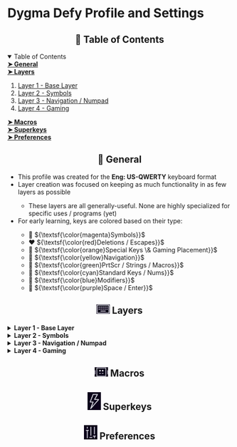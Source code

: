# Dygma Defy Profile and Settings

<!-- Table of Contents -->

<h2 id="table-of-contents" align="center"> 📖 Table of Contents</h2>

<details open="open">
  <summary>Table of Contents</summary>
  <a href="general"><strong> ➤ General </strong></a><br>
  <a href="layers"><strong> ➤ Layers </strong></a>
  <ol>
    <li><a href="#layer-1"> Layer 1 - Base Layer </a></li>
    <li><a href="#layer-2"> Layer 2 - Symbols </a></li>
    <li><a href="#layer-3"> Layer 3 - Navigation / Numpad </a></li>
    <li><a href="#layer-4"> Layer 4 - Gaming </a></li>
  </ol>
  <a href="#macros"><strong> ➤ Macros </strong></a><br>
  <a href="#superkeys"><strong> ➤ Superkeys </strong></a><br>
  <a href="#preferences"><strong> ➤ Preferences </strong></a><br>
</details>

<!-- General -->
<h2 id="general" align="center">
  📃 General
</h2>
<p>
<ul>
  <li> This profile was created for the <b>Eng: US-QWERTY</b> keyboard format </li>
  <li> Layer creation was focused on keeping as much functionality in as few layers as possible </li>
  <ul>
    <li> These layers are all generally-useful. None are highly specialized for specific uses / programs (yet) </li>
  </ul>
  <li> For early learning, keys are colored based on their type:  </li>
  <ul>
    <li> 🩷 ${\textsf{\color{magenta}Symbols}}$ </li>
    <li> ❤️ ${\textsf{\color{red}Deletions / Escapes}}$ </li>
    <li> 🧡 ${\textsf{\color{orange}Special Keys \& Gaming Placement}}$ </li>
    <li> 💛 ${\textsf{\color{yellow}Navigation}}$ </li>
    <li> 💚 ${\textsf{\color{green}PrtScr / Strings / Macros}}$ </li>
    <li> 🩵 ${\textsf{\color{cyan}Standard Keys / Nums}}$ </li>
    <li> 💙 ${\textsf{\color{blue}Modifiers}}$ </li>
    <li> 💜 ${\textsf{\color{purple}Space / Enter}}$ </li>
  </ul>
</ul>
</p>

<!-- Layers -->
<h2 id="layers" align="center">
  <img src="./images/layers.png" width="30px"></img>
  Layers
</h2>

<details>
<summary id="layer-1"><strong> Layer 1 - Base Layer </strong></summary>
<img src="./images/L1-Base.png" width="100%" align="center"></img>
<ul>
  <li> Keeps true to standard Eng: US-QWERTY layout for the most part </li>
  <li> Thumb cluster allows use of all modifiers, Spacebar, and Enter </li>
  <li> Shift L2 allows quick access to Symbols </li>
  <li> OSL L3 allows me to quickly access by holding OR lock to my numpad as needed by double-tapping </li>
  <li> CapsLock -> Backspace </li>
  <li> Fast access to Home / End allow navigation to beginning / end of lines in code </li>
  <li> Backspace / Delete subject to change if they seem inconvenient </li>
  <li> <a href="#media-sk">Media Superkey</a> allows typical Play/Pause, Skip, Back -- as well as brightness adjustment </li>
</ul>
</details>

<details>
<summary id="layer-2"><strong> Layer 2 - Symbols </strong></summary>
<img src="./images/L2-Symbols.png" width="100%" align="center"></img>
<ul>
  <li> Most commonly used symbols placed near dominant fingers (brackets for coding) </li>
  <li> Num keys -> Function keys </li>
  <li> Arithmetic symbols colored ${\textsf{\color{blue}blue}}$ </li>
  <li> String demarcating symbols colored ${\textsf{\color{green}green}}$ </li>
  <li> Thumb cluster mostly kept true to Base Layer except <a href="#layer-sk">Layer Superkey</a> which allows traveresal to L1, L3, or L4 as needed </li>
</ul>
</details>

<details>
<summary id="layer-3"><strong> Layer 3 - Navigation / Numpad </strong></summary>
<img src="./images/L3-Nav_Num.png" width="100%" align="center"></img>
<ul>
  <li> Use cases: data insertion, calculation, code / webpage navigation </li>
  <li> Arrow key and numpad placement don't require changing homerow positioning </li>
  <li> Alt -> Ctrl + Shift for quick text selection </li>
</ul>
</details>

<details>
<summary id="layer-4"><strong> Layer 4 - Gaming </strong></summary>
<img src="./images/L4-Gaming.png" width="100%" align="center"></img>
<ul>
  <li> Top 2 Alphakey rows shifted 1 right </li>
  <ul>
    <li> Allows ergonomic WASD placement for most games </li>
    <li> 'I' & 'M' can be commonly used for Inventory / Map keybindings </li>
  </ul>
  <li> Numbers wrap on Left Half to allow more hotbar-selection in games that allow this </li>
  <li> 'G' & 'H' moved to thumb cluster to allow equipment selection without inhibiting movement (WASD) </li>
  <li> Ctrl -> Backspace & thumb cluster to allow movement variations (may change if it feels funny) </li>
  <li> Leaving this layer is exclusively on the Right Half <a href="#layer-sk">(Layer Superkey)</a> so it does not occur by accident </li>
  <li> Ctrl / Enter on thumb cluster may change to a macro that opens chat and switches to L1 for typing </li>
</ul>
</details>

<!-- Macros -->
<h2 id="layers" align="center">
  <img src="./images/macros.png" width="30px"></img>
  Macros
</h2>

<!-- Superkeys -->
<h2 id="layers" align="center">
  <img src="./images/superkeys.png" width="30px"></img>
  Superkeys
</h2>

<!-- Preferences -->
<h2 id="layers" align="center">
  <img src="./images/preferences.png" width="30px"></img>
  Preferences
</h2>
